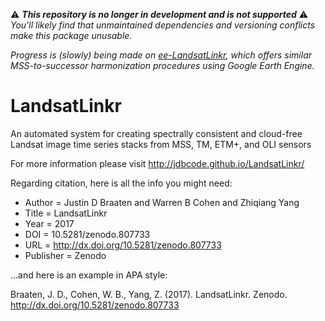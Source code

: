 ⚠️ _**This repository is no longer in development and is not supported**_ ⚠️<br>
_You'll likely find that unmaintained dependencies and versioning conflicts make
this package unusable._

_Progress is (slowly) being made on [ee-LandsatLinkr](https://github.com/gee-community/ee-LandsatLinkr),
which offers similar MSS-to-successor harmonization procedures using Google Earth Engine._

LandsatLinkr
============

An automated system for creating spectrally consistent and cloud-free Landsat image time series stacks from MSS, TM, ETM+, and OLI sensors

For more information please visit http://jdbcode.github.io/LandsatLinkr/

Regarding citation, here is all the info you might need:

* Author       = Justin D Braaten and Warren B Cohen and Zhiqiang Yang
* Title        = LandsatLinkr
* Year         = 2017
* DOI          = 10.5281/zenodo.807733
* URL          = http://dx.doi.org/10.5281/zenodo.807733
* Publisher    = Zenodo

...and here is an example in APA style:

Braaten, J. D., Cohen, W. B., Yang, Z. (2017). LandsatLinkr. Zenodo. http://dx.doi.org/10.5281/zenodo.807733
